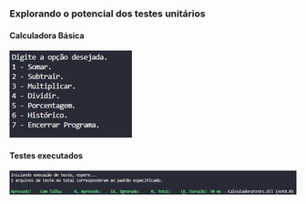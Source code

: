 ### Explorando o potencial dos testes unitários

#### Calculadora Básica

![Imagem do console](img/img1.png)

#### Testes executados

![Imagem do console](img/img2.png)